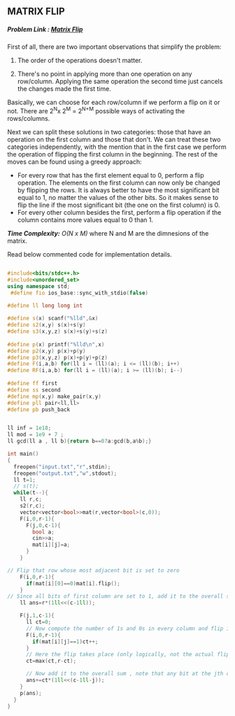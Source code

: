 ## MATRIX FLIP
##### Problem Link : [Matrix Flip](https://hack.codingblocks.com/admin/preview/1245)  

First of all, there are two important observations that simplify the problem:

1. The order of the operations doesn't matter.

2. There's no point in applying more than one operation on any row/column. Applying the same operation the second time just cancels the changes made the first time.

Basically, we can choose for each row/column if we perform a flip on it or not. There are 2<sup>N</sup>x 2<sup>M</sup> = 2<sup>N+M</sup> possible ways of activating the rows/columns.

Next we can split these solutions in two categories: those that have an operation on the first column and those that don't. We can treat these two categories independently, with the mention that in the first case we perform the operation of flipping the first column in the beginning. The rest of the moves can be found using a greedy approach:

<ul><li>
  For every row that has the first element equal to 0, perform a flip operation. The elements on the first column can now only be changed by flipping the rows. It is always better to have the most significant bit equal to 1, no matter the values of the other bits. So it makes sense to flip the line if the most significant bit (the one on the first column) is 0.

  <li>For every other column besides the first, perform a flip operation if the column contains more values equal to 0 than 1.
</ul>


_**Time Complexity:** O(N x M)_ where N and M are the dimnesions of the matrix.

Read below commented code for implementation details.
```C++

#include<bits/stdc++.h>
#include<unordered_set>
using namespace std;
 #define fio ios_base::sync_with_stdio(false)
 
#define ll long long int

#define s(x) scanf("%lld",&x)
#define s2(x,y) s(x)+s(y)
#define s3(x,y,z) s(x)+s(y)+s(z)
 
#define p(x) printf("%lld\n",x)
#define p2(x,y) p(x)+p(y)
#define p3(x,y,z) p(x)+p(y)+p(z)
#define F(i,a,b) for(ll i = (ll)(a); i <= (ll)(b); i++)
#define RF(i,a,b) for(ll i = (ll)(a); i >= (ll)(b); i--)
 
#define ff first
#define ss second
#define mp(x,y) make_pair(x,y)
#define pll pair<ll,ll>
#define pb push_back


ll inf = 1e18;
ll mod = 1e9 + 7 ;
ll gcd(ll a , ll b){return b==0?a:gcd(b,a%b);}

int main()
{
  freopen("input.txt","r",stdin);
  freopen("output.txt","w",stdout);
  ll t=1;
  // s(t);
  while(t--){
    ll r,c;
    s2(r,c);
    vector<vector<bool>>mat(r,vector<bool>(c,0));
    F(i,0,r-1){
      F(j,0,c-1){
        bool a;
        cin>>a;
        mat[i][j]=a;
      }
    }

// Flip that row whose most adjacent bit is set to zero
    F(i,0,r-1){
      if(mat[i][0]==0)mat[i].flip();
    }
// Since all bits of first column are set to 1, add it to the overall sum+= r x pow(2,c-1).
    ll ans=r*(1ll<<(c-1ll));

    F(j,1,c-1){
      ll ct=0;
      // Now compute the number of 1s and 0s in every column and flip it if 0s exceed 1s.
      F(i,0,r-1){
        if(mat[i][j]==1)ct++;
      }
      // Here the flip takes place (only logically, not the actual flip operation as it's not needed)
      ct=max(ct,r-ct);

      // Now add it to the overall sum , note that any bit at the jth columns will be the c-1-j th bit in the overall number
      ans+=ct*(1ll<<(c-1ll-j));
    }
    p(ans);
  }
}

```